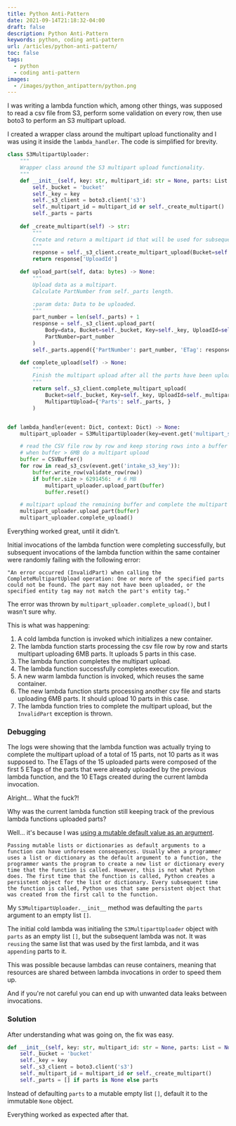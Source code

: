 ```yaml
---
title: Python Anti-Pattern
date: 2021-09-14T21:18:32-04:00
draft: false
description: Python Anti-Pattern
keywords: python, coding anti-pattern
url: /articles/python-anti-pattern/
toc: false
tags:
  - python
  - coding anti-pattern
images:
  - /images/python_antipattern/python.png
---
```


I was writing a lambda function which, among other things, was supposed to read a csv file from S3, perform some validation on every row, then use boto3 to perform an S3 multipart upload.

I created a wrapper class around the multipart upload functionality and I was using it inside the `lambda_handler`. The code is simplified for brevity.

```python
class S3MultipartUploader:
    """
    Wrapper class around the S3 multipart upload functionality.
    """
    def __init__(self, key: str, multipart_id: str = None, parts: List = []) -> None:
        self._bucket = 'bucket'
        self._key = key
        self._s3_client = boto3.client('s3')
        self._multipart_id = multipart_id or self._create_multipart()
        self._parts = parts
    
    def _create_multipart(self) -> str:
        """
        Create and return a multipart id that will be used for subsequent multipart uploads.
        """
        response = self._s3_client.create_multipart_upload(Bucket=self._bucket, Key=self._key)
        return response['UploadId']

    def upload_part(self, data: bytes) -> None:
        """
        Upload data as a multipart.
        Calculate PartNumber from self._parts length.

        :param data: Data to be uploaded.
        """
        part_number = len(self._parts) + 1
        response = self._s3_client.upload_part(
            Body=data, Bucket=self._bucket, Key=self._key, UploadId=self._multipart_id,
            PartNumber=part_number
        )
        self._parts.append({'PartNumber': part_number, 'ETag': response['ETag'], })

    def complete_upload(self) -> None:
        """
        Finish the multipart upload after all the parts have been uploaded.
        """
        return self._s3_client.complete_multipart_upload(
            Bucket=self._bucket, Key=self._key, UploadId=self._multipart_id,
            MultipartUpload={'Parts': self._parts, }
        )


def lambda_handler(event: Dict, context: Dict) -> None:
    multipart_uploader = S3MultipartUploader(key=event.get('multipart_s3_key'))

    # read the CSV file row by row and keep storing rows into a buffer
    # when buffer > 6MB do a multipart upload
    buffer = CSVBuffer()
    for row in read_s3_csv(event.get('intake_s3_key')):
        buffer.write_row(validate_row(row))
        if buffer.size > 6291456:  # 6 MB
            multipart_uploader.upload_part(buffer)
            buffer.reset()

    # multipart upload the remaining buffer and complete the multipart upload
    multipart_uploader.upload_part(buffer)
    multipart_uploader.complete_upload()
```

Everything worked great, until it didn't.

Initial invocations of the lambda function were completing successfully, but subsequent invocations of the lambda function within the same container were randomly failing with the following error:

`"An error occurred (InvalidPart) when calling the CompleteMultipartUpload operation: One or more of the specified parts could not be found. The part may not have been uploaded, or the specified entity tag may not match the part's entity tag."`

The error was thrown by `multipart_uploader.complete_upload()`, but I wasn't sure why.

This is what was happening:

1. A cold lambda function is invoked which initializes a new container.
2. The lambda function starts processing the csv file row by row and starts multipart uploading 6MB parts. It uploads 5 parts in this case.
3. The lambda function completes the multipart upload.
4. The lambda function successfully completes execution.
5. A new warm lambda function is invoked, which reuses the same container.
6. The new lambda function starts processing another csv file and starts uploading 6MB parts. It should upload 10 parts in this case.
7. The lambda function tries to complete the multipart upload, but the `InvalidPart` exception is thrown.

### Debugging

The logs were showing that the lambda function was actually trying to complete the multipart upload of a total of 15 parts, not 10 parts as it was supposed to. The ETags of the 15 uploaded parts were composed of the first 5 ETags of the parts that were already uploaded by the previous lambda function, and the 10 ETags created during the current lambda invocation.

Alright... What the fuck?!

Why was the current lambda function still keeping track of the previous lambda functions uploaded parts?

Well... it's because I was [using a mutable default value as an argument](https://docs.quantifiedcode.com/python-anti-patterns/correctness/mutable_default_value_as_argument.html).

`
Passing mutable lists or dictionaries as default arguments to a function can have unforeseen consequences. Usually when a programmer uses a list or dictionary as the default argument to a function, the programmer wants the program to create a new list or dictionary every time that the function is called. However, this is not what Python does. The first time that the function is called, Python creates a persistent object for the list or dictionary. Every subsequent time the function is called, Python uses that same persistent object that was created from the first call to the function.
`

My `S3MultipartUploader.__init__` method was defaulting the `parts` argument to an empty list `[]`.

The initial cold lambda was initialing the `S3MultipartUploader` object with `parts` as an empty list `[]`, but the subsequent lambda was not. It was `reusing` the same list that was used by the first lambda, and it was `appending` parts to it.

This was possible because lambdas can reuse containers, meaning that resources are shared between lambda invocations in order to speed them up.

And if you're not careful you can end up with unwanted data leaks between invocations.

### Solution

After understanding what was going on, the fix was easy.

```python
def __init__(self, key: str, multipart_id: str = None, parts: List = None) -> None:
    self._bucket = 'bucket'
    self._key = key
    self._s3_client = boto3.client('s3')
    self._multipart_id = multipart_id or self._create_multipart()
    self._parts = [] if parts is None else parts
```

Instead of defaulting `parts` to a mutable empty list `[]`, default it to the immutable `None` object.

Everything worked as expected after that.
